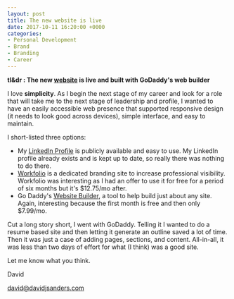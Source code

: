 ```yaml
---
layout: post
title: The new website is live
date: 2017-10-11 16:20:00 +0000
categories:
- Personal Development
- Brand
- Branding
- Career
---
```

**tl&dr : The new [website](www.davidjsanders.com) is live and built with GoDaddy's web builder** 

I love **simplicity**. As I begin the next stage of my 
career and look for a role that will take me to the
next stage of leadership and profile, I wanted to have
an easily accessible web presence that supported 
responsive design (it needs to look good across devices),
simple interface, and easy to maintain.

I short-listed three options:
* My [LinkedIn Profile](www.linkedin.com/in/dsanders-msc)
is publicly available and easy to use. My LinkedIn profile 
already exists and is kept up to date, so really there 
was nothing to do there.
* [Workfolio](www.workfolio.com) is a dedicated branding
site to increase professional visibility. Workfolio was 
interesting as I had an offer to use it for free for a 
period of six months but it's $12.75/mo after.
* Go Daddy's [Website Builder](https://ca.godaddy.com/websites/website-builder),
a tool to help build just about any site. Again, interesting
because the first month is free and then only $7.99/mo.

Cut a long story short, I went with GoDaddy. Telling it I 
wanted to do a resume based site and then letting it 
generate an outline saved a lot of time. Then it was just
a case of adding pages, sections, and content. All-in-all,
it was less than two days of effort for what (I think) was
a good site.

Let me know what you think.

David

david@davidjsanders.com 